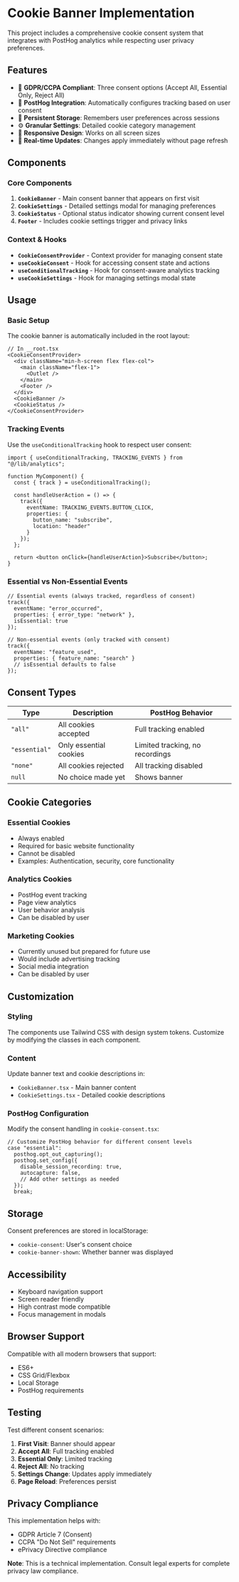 # Cookie Banner Implementation

This project includes a comprehensive cookie consent system that integrates with PostHog analytics while respecting user privacy preferences.

## Features

- 🍪 **GDPR/CCPA Compliant**: Three consent options (Accept All, Essential Only, Reject All)
- 🎯 **PostHog Integration**: Automatically configures tracking based on user consent
- 💾 **Persistent Storage**: Remembers user preferences across sessions
- ⚙️ **Granular Settings**: Detailed cookie category management
- 🎨 **Responsive Design**: Works on all screen sizes
- 🔄 **Real-time Updates**: Changes apply immediately without page refresh

## Components

### Core Components

1. **`CookieBanner`** - Main consent banner that appears on first visit
2. **`CookieSettings`** - Detailed settings modal for managing preferences
3. **`CookieStatus`** - Optional status indicator showing current consent level
4. **`Footer`** - Includes cookie settings trigger and privacy links

### Context & Hooks

- **`CookieConsentProvider`** - Context provider for managing consent state
- **`useCookieConsent`** - Hook for accessing consent state and actions
- **`useConditionalTracking`** - Hook for consent-aware analytics tracking
- **`useCookieSettings`** - Hook for managing settings modal state

## Usage

### Basic Setup

The cookie banner is automatically included in the root layout:

```tsx
// In __root.tsx
<CookieConsentProvider>
  <div className="min-h-screen flex flex-col">
    <main className="flex-1">
      <Outlet />
    </main>
    <Footer />
  </div>
  <CookieBanner />
  <CookieStatus />
</CookieConsentProvider>
```

### Tracking Events

Use the `useConditionalTracking` hook to respect user consent:

```tsx
import { useConditionalTracking, TRACKING_EVENTS } from "@/lib/analytics";

function MyComponent() {
  const { track } = useConditionalTracking();

  const handleUserAction = () => {
    track({
      eventName: TRACKING_EVENTS.BUTTON_CLICK,
      properties: {
        button_name: "subscribe",
        location: "header"
      }
    });
  };

  return <button onClick={handleUserAction}>Subscribe</button>;
}
```

### Essential vs Non-Essential Events

```tsx
// Essential events (always tracked, regardless of consent)
track({
  eventName: "error_occurred",
  properties: { error_type: "network" },
  isEssential: true
});

// Non-essential events (only tracked with consent)
track({
  eventName: "feature_used",
  properties: { feature_name: "search" }
  // isEssential defaults to false
});
```

## Consent Types

| Type | Description | PostHog Behavior |
|------|-------------|------------------|
| `"all"` | All cookies accepted | Full tracking enabled |
| `"essential"` | Only essential cookies | Limited tracking, no recordings |
| `"none"` | All cookies rejected | All tracking disabled |
| `null` | No choice made yet | Shows banner |

## Cookie Categories

### Essential Cookies
- Always enabled
- Required for basic website functionality
- Cannot be disabled
- Examples: Authentication, security, core functionality

### Analytics Cookies
- PostHog event tracking
- Page view analytics
- User behavior analysis
- Can be disabled by user

### Marketing Cookies
- Currently unused but prepared for future use
- Would include advertising tracking
- Social media integration
- Can be disabled by user

## Customization

### Styling
The components use Tailwind CSS with design system tokens. Customize by modifying the classes in each component.

### Content
Update banner text and cookie descriptions in:
- `CookieBanner.tsx` - Main banner content
- `CookieSettings.tsx` - Detailed cookie descriptions

### PostHog Configuration
Modify the consent handling in `cookie-consent.tsx`:

```tsx
// Customize PostHog behavior for different consent levels
case "essential":
  posthog.opt_out_capturing();
  posthog.set_config({
    disable_session_recording: true,
    autocapture: false,
    // Add other settings as needed
  });
  break;
```

## Storage

Consent preferences are stored in localStorage:
- `cookie-consent`: User's consent choice
- `cookie-banner-shown`: Whether banner was displayed

## Accessibility

- Keyboard navigation support
- Screen reader friendly
- High contrast mode compatible
- Focus management in modals

## Browser Support

Compatible with all modern browsers that support:
- ES6+
- CSS Grid/Flexbox
- Local Storage
- PostHog requirements

## Testing

Test different consent scenarios:

1. **First Visit**: Banner should appear
2. **Accept All**: Full tracking enabled
3. **Essential Only**: Limited tracking
4. **Reject All**: No tracking
5. **Settings Change**: Updates apply immediately
6. **Page Reload**: Preferences persist

## Privacy Compliance

This implementation helps with:
- GDPR Article 7 (Consent)
- CCPA "Do Not Sell" requirements
- ePrivacy Directive compliance

**Note**: This is a technical implementation. Consult legal experts for complete privacy law compliance.